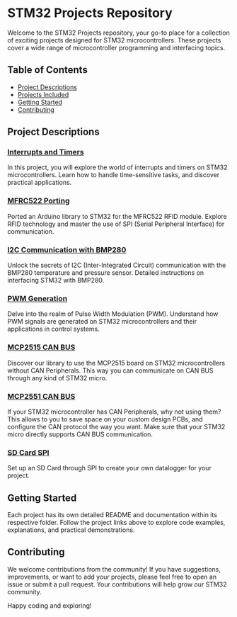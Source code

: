 # STM32 Projects Repository

Welcome to the STM32 Projects repository, your go-to place for a collection of exciting projects designed for STM32 microcontrollers. These projects cover a wide range of microcontroller programming and interfacing topics.

## Table of Contents
- [Project Descriptions](#project-descriptions)
- [Projects Included](#projects-included)
- [Getting Started](#getting-started)
- [Contributing](#contributing)

## Project Descriptions

### [Interrupts and Timers](https://github.com/ProjectoOfficial/STM32/tree/main/Interrupts%20%26%20Timers)
In this project, you will explore the world of interrupts and timers on STM32 microcontrollers. Learn how to handle time-sensitive tasks, and discover practical applications.

### [MFRC522 Porting](https://github.com/ProjectoOfficial/STM32/tree/main/STM32F103_MFRC522)
Ported an Arduino library to STM32 for the MFRC522 RFID module. Explore RFID technology and master the use of SPI (Serial Peripheral Interface) for communication.

### [I2C Communication with BMP280](https://github.com/ProjectoOfficial/STM32/tree/main/STM32_I2C)
Unlock the secrets of I2C (Inter-Integrated Circuit) communication with the BMP280 temperature and pressure sensor. Detailed instructions on interfacing STM32 with BMP280.

### [PWM Generation](https://github.com/ProjectoOfficial/STM32/tree/main/STM32_PWM)
Delve into the realm of Pulse Width Modulation (PWM). Understand how PWM signals are generated on STM32 microcontrollers and their applications in control systems.

### [MCP2515 CAN BUS](https://github.com/ProjectoOfficial/STM32/tree/main/STM32_MCP2515)
Discover our library to use the MCP2515 board on STM32 microcontrollers without CAN Peripherals. This way you can communicate on CAN BUS through any kind of STM32 micro.


### [MCP2551 CAN BUS](https://github.com/ProjectoOfficial/STM32/tree/main/MCP2551_L432KC)
If your STM32 microcontroller has CAN Peripherals, why not using them? This allows to you to save space on your custom design PCBs, and configure the CAN protocol the way you want. Make sure that your STM32 micro directly supports CAN BUS communication.

### [SD Card SPI](https://github.com/ProjectoOfficial/STM32/tree/main/SDCard)
Set up an SD Card through SPI to create your own datalogger for your project.

## Getting Started

Each project has its own detailed README and documentation within its respective folder. Follow the project links above to explore code examples, explanations, and practical demonstrations.

## Contributing

We welcome contributions from the community! If you have suggestions, improvements, or want to add your projects, please feel free to open an issue or submit a pull request. Your contributions will help grow our STM32 community.

Happy coding and exploring!

